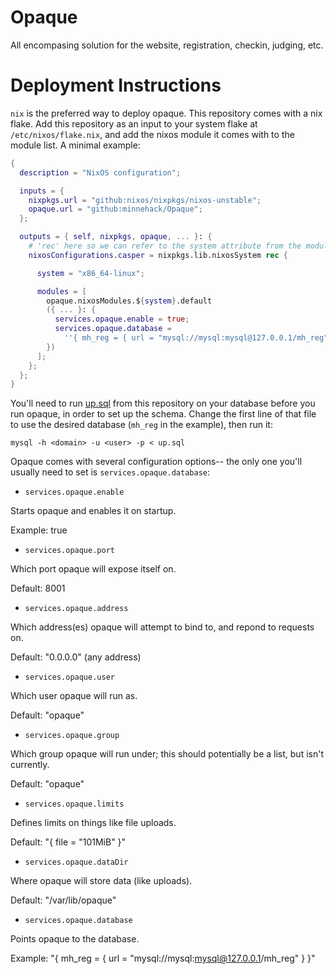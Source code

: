 # Opaque
All encompasing solution for the website, registration, checkin, judging, etc.

# Deployment Instructions

`nix` is the preferred way to deploy opaque. This repository comes with a nix
flake. Add this repository as an input to your system flake at
`/etc/nixos/flake.nix`, and add the nixos module it comes with to the module
list. A minimal example:

```nix
{
  description = "NixOS configuration";

  inputs = {
    nixpkgs.url = "github:nixos/nixpkgs/nixos-unstable";
    opaque.url = "github:minnehack/Opaque";
  };

  outputs = { self, nixpkgs, opaque, ... }: {
    # 'rec' here so we can refer to the system attribute from the module list
    nixosConfigurations.casper = nixpkgs.lib.nixosSystem rec {

      system = "x86_64-linux";

      modules = [
        opaque.nixosModules.${system}.default
        ({ ... }: {
          services.opaque.enable = true;
          services.opaque.database =
            ''{ mh_reg = { url = "mysql://mysql:mysql@127.0.0.1/mh_reg" } }'';
        })
      ];
    };
  };
}
```

You'll need to run [up.sql](./up.sql) from this repository on your database
before you run opaque, in order to set up the schema. Change the first line
of that file to use the desired database (`mh_reg` in the example), then
run it:

`mysql -h <domain> -u <user> -p < up.sql`

Opaque comes with several configuration options-- the only one you'll
usually need to set is `services.opaque.database`:

- `services.opaque.enable`

Starts opaque and enables it on startup.

Example: true

- `services.opaque.port`

Which port opaque will expose itself on.

Default: 8001

- `services.opaque.address`

Which address(es) opaque will attempt to bind to, and repond to requests on.

Default: "0.0.0.0" (any address)

- `services.opaque.user`

Which user opaque will run as.

Default: "opaque"

- `services.opaque.group`

Which group opaque will run under; this should potentially be a list, but isn't
currently.

Default: "opaque"

- `services.opaque.limits`

Defines limits on things like file uploads.

Default: "{ file = "101MiB" }"

- `services.opaque.dataDir`

Where opaque will store data (like uploads).

Default: "/var/lib/opaque"

- `services.opaque.database`

Points opaque to the database.

Example: "{ mh_reg = { url = "mysql://mysql:mysql@127.0.0.1/mh_reg" } }"
